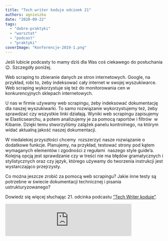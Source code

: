 ```yaml
---
title: "Tech writer koduje odcinek 21"
authors: agnieszka
date: "2020-09-22"
tags:
  - "dobre-praktyki"
  - "warsztat"
  - "podcast"
  - "praktyki"
coverImage: "Konferencje-2019-1.png"
---
```


Jeśli lubicie podcasty to mamy dziś dla Was coś ciekawego do posłuchania 😉.
Szczegóły poniżej.

Web scraping to zbieranie danych ze stron internetowych. Google, na przykład,
robi to, żeby indeksować cały internet w swojej wyszukiwarce. Web scraping
wykorzystuje się też do monitorowania cen w konkurencyjnych sklepach
internetowych.

U nas w firmie używamy web scrapingu, żeby indeksować dokumentację dla naszej
wyszukiwarki. To samo rozwiązanie wykorzystujemy też, żeby sprawdzać czy
wszystkie linki działają. Wyniki web scrapingu zapisujemy  w Elasticsearchu, a
potem analizujemy je za pomocą raportów i filtrów  w Kibanie. Dzięki temu
stworzyliśmy zalążek panelu kontrolnego, na którym widać aktualną jakość naszej
dokumentacji.

W niedalekiej przyszłości chcemy  rozszerzyć nasze rozwiązanie o dodatkowe
funkcje. Planujemy, na przykład, testować strony pod kątem wymaganych elementów
i zgodności z regułami  naszego style guide’a. Kolejną opcją jest sprawdzanie
czy w treści nie ma błędów gramatycznych i stylistycznych oraz czy język,
którego używamy do tworzenia instrukcji jest wystarczająco przejrzysty.

Co można jeszcze zrobić za pomocą web scrapingu? Jakie inne testy są potrzebne w
świecie dokumentacji technicznej i pisania ustrukturyzowanego?

Dowiedz się więcej słuchając 21. odcinka
podcastu [“Tech Writer koduje”](https://techwriterkoduje.pl/).

<iframe classname="wp-embedded-content" title="#21 Tech Writer zbiera informacje ze stron, czyli jak można wykorzystać web scraping by Tech Writer koduje" src="https://anchor.fm/docdeveloper/embed/episodes/21-Tech-Writer-zbiera-informacje-ze-stron--czyli-jak-mona-wykorzysta-web-scraping-ejj0ah#?secret=q0aOpXPuwv" width="400px" height="102px" frameBorder={0} scrolling="no" sandbox="allow-scripts" data-secret="q0aOpXPuwv" data-mce-fragment={1} />
